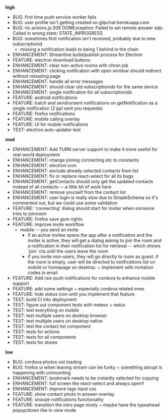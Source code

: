 **high**
- BUG: first time push service worker fails
- BUG: user profile isn't getting created on glipchat.herokuapp.com
- BUG: rtc.actions.js:306 DOMException: Failed to set remote answer sdp: Called in wrong state: STATE_INPROGRESS
- BUG: sometimes first notification isn't received, probably due to new subscriptionid
  - missing a notification leads to being 1 behind in the chain
- ENHANCEMENT: Streamline build/publish process for Electron
- FEATURE: electron download buttons
- ENHANCEMENT: clear non-active rooms with chron job
- ENHANCEMENT: clicking notification with open window should redirect without reloading page
- ENHANCEMENT: handle all error messages
- ENHANCEMENT: should clear old subscriptionids for the same device
- ENHANCEMENT: single notification for all subscriptionids
- FEATURE: android notifications
- FEATURE: batch and send/unsent notifications on getNotification as a single notification (2 ppl sent you requests)
- FEATURE: firefox notifications
- FEATURE: mobile calling overlay
- FEATURE: UI for mobile notifications
- TEST: electron auto-updater test

**med**
- ENHANCEMENT: Add TURN server support to make it more useful for real-world deployment
- ENHANCEMENT: change joining connecting etc to constants
- ENHANCEMENT: electron icon
- ENHANCEMENT: exclude already selected contacts from list
- ENHANCEMENT: fix or replace react-select for all its bugs
- ENHANCEMENT: getContacts should only get the updated contacts instead of all contacts -- a little bit of work here
- ENHANCEMENT: remove yourself from the contact list
- ENHANCEMENT: user login is really slow due to SimpleSchema so it's commented out, but we could use some validation
- FEATURE: 'connecting' dialog should start for inviter when someone tries to joinroom
- FEATURE: firefox save gum rights
- FEATURE: improve invite workflow
  - mobile -- you send an invite
    - if an active invitee opens the app after a notification and the inviter is active, they will get a dialog asking to join the room and a notification in their notification list for retrieval -- which shows 'join' cta until the users leave the room
    - if you invite non-users, they will go directly to room as guest. if the room is empty, user will be directed to notifications list on mobile or homepage on desktop. ~ implement with invitation codes in email
- FEATURE: Add raix push notifications for cordova to enhance mobile support
- FEATURE: add some settings ~ especially cordova related ones
- FEATURE: hide status icon until you implement that feature
- TEST: build CI into deployment
- TEST: figure out component tests with meteor + redux
- TEST: test everything on mobile
- TEST: test multiple users on desktop browser
- TEST: test multiple users on desktop native
- TEST: test the contact list component
- TEST: tests for actions
- TEST: tests for all components
- TEST: tests for stores

**low**
- BUG: cordova photos not loading
- BUG: firefox ui when leaving stream can be funky ~ something abrupt is happening with unmounting
- ENHANCEMENT: bookmark needs to be instantly selected for copying
- ENHANCEMENT: full screen the react-select and always open!!
- ENHANCEMENT: improve tags input css
- FEATURE: show contact photo in answer-overlay
- FEATURE: snooze notifications functionality
- FEATURE: transition the intro page nicely ~ maybe have the typeahead popup/down like in view mode